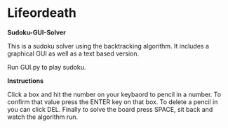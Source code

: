 # Lifeordeath

**Sudoku-GUI-Solver**

This is a sudoku solver using the backtracking algorithm. It includes a graphical GUI as well as a text based version.

Run GUI.py to play sudoku.

**Instructions**

Click a box and hit the number on your keybaord to pencil in a number. To confirm that value press the ENTER key on that box. To delete a pencil in you can click DEL. Finally to solve the board press SPACE, sit back and watch the algorithm run.


